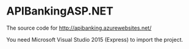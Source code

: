 # APIBankingASP.NET
The source code for http://apibanking.azurewebsites.net/

You need Microsoft Visual Studio 2015 (Express) to import the project.
